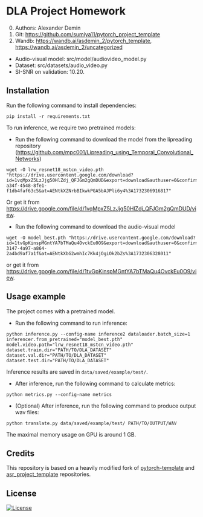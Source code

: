 # DLA Project Homework

0. Authors: Alexander Demin
1. Git: https://github.com/sumiya11/pytorch_project_template
2. Wandb: https://wandb.ai/asdemin_2/pytorch_template, https://wandb.ai/asdemin_2/uncategorized

- Audio-visual model: src/model/audiovideo_model.py
- Dataset: src/datasets/audio_video.py
- SI-SNR on validation: 10.20.

## Installation

Run the following command to install dependencies:

```
pip install -r requirements.txt
```

To run inference, we require two pretrained models:

- Run the following command to download the model from the lipreading repository (https://github.com/mpc001/Lipreading_using_Temporal_Convolutional_Networks) 

```
wget -O lrw_resnet18_mstcn_video.pth "https://drive.usercontent.google.com/download?id=1vqMpxZ5LzJjg50HlZdj_QFJGm2gQmDUD&export=download&authuser=0&confirm=t&uuid=42e09d57-a34f-4548-8fe1-f1db4faf63c5&at=AENtkXZNrbBIkwkPGA5bAJPli6y4%3A1732306916817"
```

Or get it from
https://drive.google.com/file/d/1vqMpxZ5LzJjg50HlZdj_QFJGm2gQmDUD/view.

- Run the following command to download the audio-visual model

```
wget -O model_best.pth "https://drive.usercontent.google.com/download?id=1tvGpKinspMGntYA7bTMaQu4OvckEu0O9&export=download&authuser=0&confirm=t&uuid=33356cac-3147-4a97-a864-2a4bd9af7a1f&at=AENtkXbG2wmhIc7Kk4jOgiOk2bZs%3A1732306328011"
```

or get it from https://drive.google.com/file/d/1tvGpKinspMGntYA7bTMaQu4OvckEu0O9/view.

## Usage example

The project comes with a pretrained model.

- Run the following command to run inference:

```
python inference.py --config-name inference2 dataloader.batch_size=1 inferencer.from_pretrained="model_best.pth" model.video.path="lrw_resnet18_mstcn_video.pth" dataset.train.dir="PATH/TO/DLA_DATASET" dataset.val.dir="PATH/TO/DLA_DATASET" dataset.test.dir="PATH/TO/DLA_DATASET"
```

Inference results are saved in `data/saved/example/test/`.

- After inference, run the following command to calculate metrics:

```
python metrics.py --config-name metrics
```

- (Optional) After inference, run the following command to produce output wav files:

```
python translate.py data/saved/example/test/ PATH/TO/OUTPUT/WAV
```

The maximal memory usage on GPU is around 1 GB.

<!-- ## About

This repository contains a template for [PyTorch](https://pytorch.org/)-based Deep Learning projects.

The template utilizes different python-dev techniques to improve code readability. Configuration methods enhance reproducibility and experiments control.

The repository is released as a part of the [HSE DLA course](https://github.com/markovka17/dla), however, can easily be adopted for any DL-task.

This template is the official recommended template for the [EPFL CS-433 ML Course](https://www.epfl.ch/labs/mlo/machine-learning-cs-433/).

## Tutorials

This template utilizes experiment tracking techniques, such as [WandB](https://docs.wandb.ai/) and [Comet ML](https://www.comet.com/docs/v2/), and [Hydra](https://hydra.cc/docs/intro/) for the configuration. It also automatically reformats code and conducts several checks via [pre-commit](https://pre-commit.com/). If you are not familiar with these tools, we advise you to look at the tutorials below:

- [Python Dev Tips](https://github.com/ebezzam/python-dev-tips): information about [Git](https://git-scm.com/doc), [pre-commit](https://pre-commit.com/), [Hydra](https://hydra.cc/docs/intro/), and other stuff for better Python code development. The YouTube recording of the workshop is available [here](https://youtu.be/okxaTuBdDuY).

- [Seminar on R&D Coding](https://youtu.be/sEA-Js5ZHxU): Seminar from the [LauzHack Deep Learning Bootcamp](https://github.com/LauzHack/deep-learning-bootcamp/) with template discussion and reasoning. It also explains how to work with [WandB](https://docs.wandb.ai/). The seminar materials can be found [here](https://github.com/LauzHack/deep-learning-bootcamp/blob/main/day03/Seminar_WandB_and_Coding.ipynb).

- [HSE DLA Course Introduction Week](https://github.com/markovka17/dla/tree/2024/week01): combines the two seminars above into one with some updates, including an extra example for [Comet ML](https://www.comet.com/docs/v2/).

- [PyTorch Basics](https://github.com/markovka17/dla/tree/2024/week01/intro_to_pytorch): several notebooks with [PyTorch](https://pytorch.org/docs/stable/index.html) basics and corresponding seminar recordings from the [LauzHack Deep Learning Bootcamp](https://github.com/LauzHack/deep-learning-bootcamp/).

To start working with a template, just click on the `use this template` button.

<a href="https://github.com/Blinorot/pytorch_project_template/generate">
  <img src="https://img.shields.io/badge/use%20this-template-green?logo=github">
</a>

You can choose any of the branches as a starting point. [Set your choice as the default branch](https://docs.github.com/en/repositories/configuring-branches-and-merges-in-your-repository/managing-branches-in-your-repository/changing-the-default-branch) in the repository settings. You can also [delete unnecessary branches](https://docs.github.com/en/pull-requests/collaborating-with-pull-requests/proposing-changes-to-your-work-with-pull-requests/creating-and-deleting-branches-within-your-repository).

## Examples

> [!IMPORTANT]
> The main branch leaves some of the code parts empty or fills them with dummy examples, showing just the base structure. The final users can add code required for their own tasks.

You can find examples of this template completed for different tasks in other branches:

- [Image classification](https://github.com/Blinorot/pytorch_project_template/tree/example/image-classification): simple classification problem on [MNIST](https://yann.lecun.com/exdb/mnist/) and [CIFAR-10](https://www.cs.toronto.edu/~kriz/cifar.html) datasets.

- [ASR](https://github.com/Blinorot/pytorch_project_template/tree/example/asr): template for the automatic speech recognition (ASR) task. Some of the parts (for example, `collate_fn` and beam search for `text_encoder`) are missing for studying purposes of [HSE DLA course](https://github.com/markovka17/dla).

## Installation

Installation may depend on your task. The general steps are the following:

0. (Optional) Create and activate new environment using [`conda`](https://conda.io/projects/conda/en/latest/user-guide/getting-started.html) or `venv` ([`+pyenv`](https://github.com/pyenv/pyenv)).

   a. `conda` version:

   ```bash
   # create env
   conda create -n project_env python=PYTHON_VERSION

   # activate env
   conda activate project_env
   ```

   b. `venv` (`+pyenv`) version:

   ```bash
   # create env
   ~/.pyenv/versions/PYTHON_VERSION/bin/python3 -m venv project_env

   # alternatively, using default python version
   python3 -m venv project_env

   # activate env
   source project_env
   ```

1. Install all required packages

   ```bash
   pip install -r requirements.txt
   ```

2. Install `pre-commit`:
   ```bash
   pre-commit install
   ```

## How To Use

To train a model, run the following command:

```bash
python3 train.py -cn=CONFIG_NAME HYDRA_CONFIG_ARGUMENTS
```

Where `CONFIG_NAME` is a config from `src/configs` and `HYDRA_CONFIG_ARGUMENTS` are optional arguments.

To run inference (evaluate the model or save predictions):

```bash
python3 inference.py HYDRA_CONFIG_ARGUMENTS
```

## Useful Links:

You may find the following links useful:

- [Report branch](https://github.com/Blinorot/pytorch_project_template/tree/report): Guidelines for writing a scientific report/paper (with an emphasis on DL projects).

- [CLAIRE Template](https://github.com/CLAIRE-Labo/python-ml-research-template): additional template by [EPFL CLAIRE Laboratory](https://www.epfl.ch/labs/claire/) that can be combined with ours to enhance experiments reproducibility via [Docker](https://www.docker.com/).

- [Mamba](https://github.com/mamba-org/mamba) and [Poetry](https://python-poetry.org/): alternatives to [Conda](https://conda.io/projects/conda/en/latest/user-guide/getting-started.html) and [pip](https://pip.pypa.io/en/stable/installation/) package managers given above.

- [Awesome README](https://github.com/matiassingers/awesome-readme): a list of awesome README files for inspiration. Check the basics [here](https://github.com/PurpleBooth/a-good-readme-template). -->

## Credits

This repository is based on a heavily modified fork of [pytorch-template](https://github.com/victoresque/pytorch-template) and [asr_project_template](https://github.com/WrathOfGrapes/asr_project_template) repositories.

## License

[![License](https://img.shields.io/badge/license-MIT-blue.svg)](/LICENSE)
